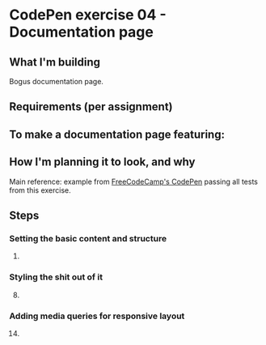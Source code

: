 # CodePen exercise 04 - Documentation page

## What I'm building
Bogus documentation page.

## Requirements (per assignment)
To make a **documentation page** featuring:
- 

## How I'm planning it to look, and why
Main reference: example from [FreeCodeCamp's CodePen](https://codepen.io/freeCodeCamp/full/NdrKKL) passing all tests from this exercise.

## Steps
### Setting the basic content and structure
1. 

### Styling the shit out of it
8. 

### Adding media queries for responsive layout
14. 

